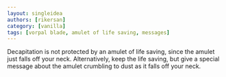 ```yaml
---
layout: singleidea
authors: [rikersan]
category: [vanilla]
tags: [vorpal blade, amulet of life saving, messages]
---
```

Decapitation is not protected by an amulet of life saving, since the amulet just falls off your neck. Alternatively, keep the life saving, but give a special message about the amulet crumbling to dust as it falls off your neck.
